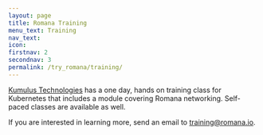 ```yaml
---
layout: page
title: Romana Training 
menu_text: Training
nav_text: 
icon:
firstnav: 2
secondnav: 3
permalink: /try_romana/training/
---
```


[Kumulus Technologies](https://kumul.us/) has a one day, hands on training class for Kubernetes that includes a module covering Romana networking.  Self-paced classes are available as well. 

If you are interested in learning more, send an email to [training@romana.io](mailto:training@romana.io).




